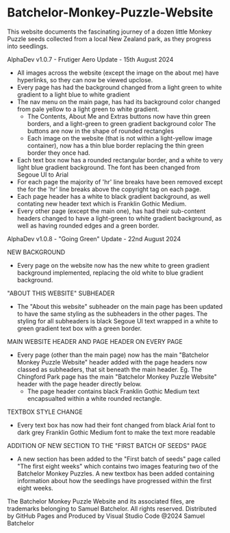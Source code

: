 # Batchelor-Monkey-Puzzle-Website
This website documents the fascinating journey of a dozen little Monkey Puzzle
seeds collected from a local New Zealand park, as they progress into seedlings. 

AlphaDev v1.0.7 - Frutiger Aero Update - 15th August 2024
- All images across the website (except the image on the about me) have hyperlinks, so they can now be viewed upclose.
- Every page has had the background changed from a light green to white gradient to a light blue to white gradient
- The nav menu on the main page, has had its background color changed from pale yellow to a light green to white gradient.
    - The Contents, About Me and Extras buttons now have thin green borders, and a light-green to green gradient background color
    The buttons are now in the shape of rounded rectangles
    - Each image on the website (that is not within a light-yellow image container), now has a thin blue border replacing the thin green border they once had.
- Each text box now has a rounded rectangular border, and a white to very light blue gradient background. The font has been changed from Segoue UI to Arial
- For each page the majority of 'hr' line breaks have been removed except the for the 'hr' line breaks above the copyright tag on each page.
- Each page header has a white to black gradient background, as well contating new header text which is Franklin Gothic Medium.
- Every other page (except the main one), has had their sub-content headers changed to have a light-green to white gradient background, as well as having rounded edges and a green border.

AlphaDev v1.0.8 - "Going Green" Update - 22nd August 2024

NEW BACKGROUND
- Every page on the website now has the new white to green gradient background implemented, replacing the old white to blue gradient background.

"ABOUT THIS WEBSITE" SUBHEADER
- The "About this website" subheader on the main page has been updated to have the same styling as the subheaders in the other pages. The styling for all subheaders is black Segoue UI text wrapped in a white to green gradient text box with a green border.

MAIN WEBSITE HEADER AND PAGE HEADER ON EVERY PAGE
- Every page (other than the main page) now has the main "Batchelor Monkey Puzzle Website" header added with the page headers now classed as subheaders, that sit beneath the main header. Eg. The Chingford Park page has the main "Batchelor Monkey Puzzle Website" header with the page header directly below.
    - The page header contains black Franklin Gothic Medium text encapsualted within a white rounded rectangle.

TEXTBOX STYLE CHANGE
- Every text box has now had their font changed from black Arial font to dark grey Franklin Gothic Medium font to make the text more readable

ADDITION OF NEW SECTION TO THE "FIRST BATCH OF SEEDS" PAGE
- A new section has been added to the "First batch of seeds" page called "The first eight weeks" which contains two images featuring two of the Batchelor Monkey Puzzles. A new textbox has been added containing information about how the seedlings have progressed within the first eight weeks.

The Batchelor Monkey Puzzle Website and its associated files, are trademarks belonging to Samuel Batchelor. All rights reserved.
Distributed by GitHub Pages and Produced by Visual Studio Code
@2024 Samuel Batchelor
